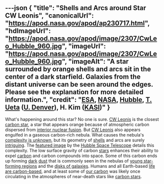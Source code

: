 ---json
{
  "title": "Shells and Arcs around Star CW Leonis",
  "canonicalUrl": "https://apod.nasa.gov/apod/ap230717.html",
  "hdImageUrl": "https://apod.nasa.gov/apod/image/2307/CwLeo_Hubble_960.jpg",
  "imageUrl": "https://apod.nasa.gov/apod/image/2307/CwLeo_Hubble_960.jpg",
  "imageAlt": "A star surrounded by orange shells and arcs sit in the center of a dark starfield. Galaxies from the distant universe can be seen around the edges. Please see the explanation for more detailed information.",
  "credit": "[ESA](https://www.esa.int/), [NASA](https://www.nasa.gov/), [Hubble](https://esahubble.org/), [T. Ueta](https://science.du.edu/about/faculty-directory/toshiya-ueta) ([U. Denver](https://science.du.edu/)), H. Kim ([KASI](https://www.kasi.re.kr/))"
}
---

What's happening around this star? No one is sure. [CW Leonis](https://en.wikipedia.org/wiki/CW_Leonis) is the closest [carbon star](https://en.wikipedia.org/wiki/Carbon_star), a star that appears orange because of atmospheric carbon dispersed from [interior nuclear fusion](https://en.wikipedia.org/wiki/Carbon#Formation_in_stars). But [CW Leonis](https://youtu.be/KstINjrRovE) also appears engulfed in a gaseous carbon-rich nebula. What causes the nebula's [complexity is unknown](https://ui.adsabs.harvard.edu/abs/2015EAS....71...87W/abstract), but its geometry of [shells](https://apod.nasa.gov/apod/ap221013.html) and arcs are surely [intriguing](https://www.intermountainpet.com/hubfs/Blog_Images/Dogs-tilting-their-heads.jpg). The [featured image](https://hubblesite.org/contents/media/images/2021/059/01FJW7YS4R5WJNFY1H3VTF56EZ) by the [Hubble Space Telescope](https://www.nasa.gov/mission_pages/hubble/about) details this complexity. The low surface gravity of carbon [stars](https://spaceplace.nasa.gov/sun-compare/) enhances their ability to expel [carbon](https://periodic.lanl.gov/6.shtml) and carbon compounds into space. Some of this carbon ends up forming [dark](https://apod.nasa.gov/apod/ap230129.html) [dust](https://astronomy.swin.edu.au/cosmos/d/Dust+Grain) that is commonly seen in the nebulas of [young star-forming regions](https://apod.nasa.gov/apod/ap230110.html) and the [disks of galaxies](https://apod.nasa.gov/apod/ap120311.html). Humans and all Earth-based [life are carbon-based](https://astrobiology.com/2016/09/where-did-carbon-come-from-for-life-on-earth.html), and at least some of [our carbon](https://apod.nasa.gov/apod/ap230108.html) was likely once circulating in the atmospheres of near-death stars like [carbon stars](https://skyandtelescope.org/astronomy-blogs/carbon-stars-will-make-see-red1203201401/).
